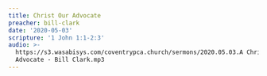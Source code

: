 ```yaml
---
title: Christ Our Advocate
preacher: bill-clark
date: '2020-05-03'
scripture: '1 John 1:1-2:3'
audio: >-
  https://s3.wasabisys.com/coventrypca.church/sermons/2020.05.03.A Christ Our
  Advocate - Bill Clark.mp3
---
```

